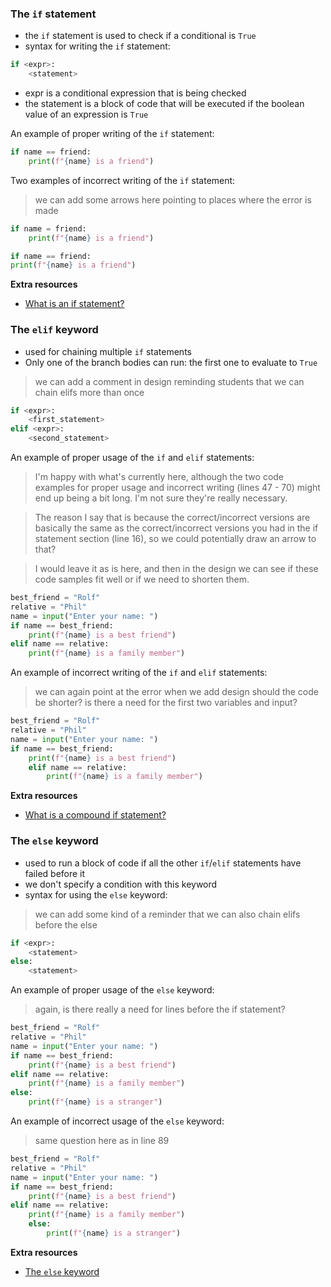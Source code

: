 ### The `if` statement
- the `if` statement is used to check if a conditional is `True`
- syntax for writing the `if` statement:

```py
if <expr>:
    <statement>
```

- expr is a conditional expression that is being checked
- the statement is a block of code that will be executed if the boolean value of an expression is `True`

An example of proper writing of the `if` statement:

```py
if name == friend:
    print(f"{name} is a friend")
```

Two examples of incorrect writing of the `if` statement:

> we can add some arrows here pointing to places where the error is made
```py
if name = friend:
    print(f"{name} is a friend")
```
```py
if name == friend:
print(f"{name} is a friend")
```
**Extra resources**
- [What is an if statement?](https://python.tecladocode.com/2_countries_visited/2_if_statements.html#what-is-an-if-statement)

### The `elif` keyword
- used for chaining multiple `if` statements
- Only one of the branch bodies can run: the first one to evaluate to `True`

> we can add a comment in design reminding students that we can chain elifs more than once
```py
if <expr>:
    <first_statement>
elif <expr>:
    <second_statement>
```

An example of proper usage of the `if` and `elif` statements:

> I'm happy with what's currently here, although the two code examples for proper usage and incorrect writing (lines 47 - 70) might end up being a bit long. I'm not sure they're really necessary.

> The reason I say that is because the correct/incorrect versions are basically the same as the correct/incorrect versions you had in the if statement section (line 16), so we could potentially draw an arrow to that?

> I would leave it as is here, and then in the design we can see if these code samples fit well or if we need to shorten them.
```py
best_friend = "Rolf"
relative = "Phil"
name = input("Enter your name: ")
if name == best_friend:
    print(f"{name} is a best friend")
elif name == relative:
    print(f"{name} is a family member")
```

An example of incorrect writing of the `if` and `elif` statements:
> we can again point at the error when we add design
> should the code be shorter? is there a need for the first two variables and input?
```py
best_friend = "Rolf"
relative = "Phil"
name = input("Enter your name: ")
if name == best_friend:
    print(f"{name} is a best friend")
    elif name == relative:
        print(f"{name} is a family member")
```

**Extra resources**
- [What is a compound if statement?](https://python.tecladocode.com/2_countries_visited/2_if_statements.html#what-is-a-compound-if-statement)

### The `else` keyword
- used to run a block of code if all the other `if`/`elif` statements have failed before it
- we don't specify a condition with this keyword
- syntax for using the `else` keyword:

> we can add some kind of a reminder that we can also chain elifs before the else
```py
if <expr>:
    <statement>
else:
    <statement>
```

An example of proper usage of the `else` keyword:
> again, is there really a need for lines before the if statement?
```py
best_friend = "Rolf"
relative = "Phil"
name = input("Enter your name: ")
if name == best_friend:
    print(f"{name} is a best friend")
elif name == relative:
    print(f"{name} is a family member")
else:
    print(f"{name} is a stranger")
```

An example of incorrect usage of the `else` keyword:
> same question here as in line 89
```py
best_friend = "Rolf"
relative = "Phil"
name = input("Enter your name: ")
if name == best_friend:
    print(f"{name} is a best friend")
elif name == relative:
    print(f"{name} is a family member")
    else:
        print(f"{name} is a stranger")
```

**Extra resources**
- [The `else` keyword](https://python.tecladocode.com/2_countries_visited/2_if_statements.html#the-else-keyword)